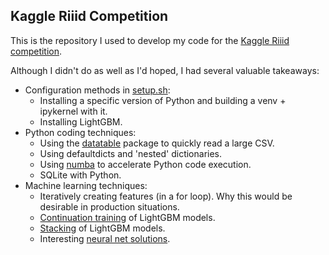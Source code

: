 ## Kaggle Riiid Competition

This is the repository I used to develop my code for the [Kaggle Riiid competition](https://www.kaggle.com/c/riiid-test-answer-prediction).  

Although I didn't do as well as I'd hoped, I had several valuable takeaways:

* Configuration methods in [setup.sh](https://github.com/npa02012/kaggle_riiid/blob/main/setup.sh):
	* Installing a specific version of Python and building a venv + ipykernel with it.
	* Installing LightGBM.
* Python coding techniques:
	* Using the [datatable](https://datatable.readthedocs.io/en/latest/) package to quickly read a large CSV.
	* Using defaultdicts and 'nested' dictionaries.
	* Using [numba](https://numba.pydata.org/) to accelerate Python code execution.
	* SQLite with Python.
* Machine learning techniques:
	* Iteratively creating features (in a  for loop). Why this would be desirable in production situations.
	* [Continuation training](https://stackoverflow.com/questions/45654998/lightgbm-continue-training-a-model) of LightGBM models.
	* [Stacking](https://www.kaggle.com/c/riiid-test-answer-prediction/discussion/209577) of LightGBM models.
	* Interesting [neural net solutions](https://www.kaggle.com/c/riiid-test-answer-prediction/discussion/210113).
